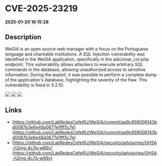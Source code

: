 # CVE-2025-23219

**2025-01-20 16:15:28**

## Description
WeGIA is an open source web manager with a focus on the Portuguese language and charitable institutions. A SQL Injection vulnerability was identified in the WeGIA application, specifically in the adicionar_cor.php endpoint. This vulnerability allows attackers to execute arbitrary SQL commands in the database, allowing unauthorized access to sensitive information. During the exploit, it was possible to perform a complete dump of the application's database, highlighting the severity of the flaw. This vulnerability is fixed in 3.2.10.

![](https://img.shields.io/static/v1?label=Score&message=10.0&color=red)
![](https://img.shields.io/static/v1?label=Severity&message=CRITICAL&color=red)
![](https://img.shields.io/static/v1?label=CWE&message=SQL&color=green)

## Links
- [https://github.com/LabRedesCefetRJ/WeGIA/commit/ae9c859006143bd0087b3e6e48a0677e1fff5c7e](https://github.com/LabRedesCefetRJ/WeGIA/commit/ae9c859006143bd0087b3e6e48a0677e1fff5c7e)
- [https://github.com/LabRedesCefetRJ/WeGIA/security/advisories/GHSA-h2mg-4c7q-w69v](https://github.com/LabRedesCefetRJ/WeGIA/security/advisories/GHSA-h2mg-4c7q-w69v)
